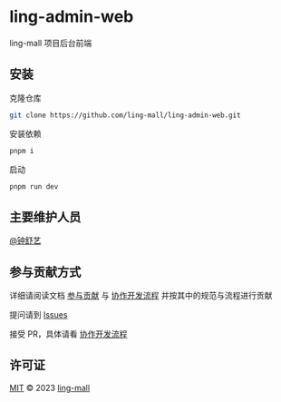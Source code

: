 # ling-admin-web

ling-mall 项目后台前端

## 安装

克隆仓库

```bash
git clone https://github.com/ling-mall/ling-admin-web.git
```

安装依赖

```bash
pnpm i
```

启动

```bash
pnpm run dev
```

## 主要维护人员

[@钟舒艺](https://github.com/zhongshuyi)

## 参与贡献方式

详细请阅读文档 [参与贡献](https://github.com/ling-mall/ling-docs/blob/main/%E5%85%B6%E4%BB%96/%E5%8F%82%E4%B8%8E%E8%B4%A1%E7%8C%AE.md) 与 [协作开发流程](https://github.com/ling-mall/ling-docs/blob/main/%E8%A7%84%E8%8C%83/Git%20%E5%8D%8F%E4%BD%9C%E5%BC%80%E5%8F%91%E6%B5%81%E7%A8%8B%E4%B8%8E%E8%A7%84%E8%8C%83.md) 并按其中的规范与流程进行贡献

提问请到 [Issues](https://github.com/ling-mall/ling-admin-web/issues)

接受 PR，具体请看 [协作开发流程](https://github.com/ling-mall/ling-docs/blob/main/%E8%A7%84%E8%8C%83/Git%20%E5%8D%8F%E4%BD%9C%E5%BC%80%E5%8F%91%E6%B5%81%E7%A8%8B%E4%B8%8E%E8%A7%84%E8%8C%83.md)

## 许可证

[MIT](LICENSE) © 2023 [ling-mall](https://github.com/ling-mall)
